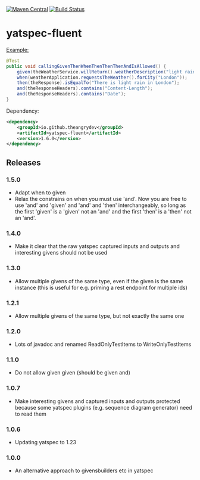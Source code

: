 [![Maven Central](https://maven-badges.herokuapp.com/maven-central/io.github.theangrydev/yatspec-fluent/badge.svg?style=flat)](https://maven-badges.herokuapp.com/maven-central/io.github.theangrydev/yatspec-fluent)
[![Build Status](https://travis-ci.org/theangrydev/yatspec-fluent.svg?branch=master)](https://travis-ci.org/theangrydev/yatspec-fluent)

# yatspec-fluent
[Example:](https://github.com/theangrydev/yatspec-fluent/blob/master/src/test/java/acceptance/ExampleTest.java)
```java
@Test
public void callingGivenThenWhenThenThenThenAndIsAllowed() {
    given(theWeatherService.willReturn().weatherDescription("light rain").forCity("London"));
    when(weatherApplication.requestsTheWeather().forCity("London"));
    then(theResponse).isEqualTo("There is light rain in London");
    and(theResponseHeaders).contains("Content-Length");
    and(theResponseHeaders).contains("Date");
}
```

Dependency:
```xml
<dependency>
	<groupId>io.github.theangrydev</groupId>
	<artifactId>yatspec-fluent</artifactId>
	<version>1.6.0</version>
</dependency>
```

## Releases

### 1.5.0
* Adapt when to given
* Relax the constrains on when you must use 'and'. Now you are free to use 'and' and 'given' and 'and' and 'then' interchangeably, so long as the first 'given' is a 'given' not an 'and' and the first 'then' is a 'then' not an 'and'.

### 1.4.0
* Make it clear that the raw yatspec captured inputs and outputs and interesting givens should not be used

### 1.3.0
* Allow multiple givens of the same type, even if the given is the same instance (this is useful for e.g. priming a rest endpoint for multiple ids)

### 1.2.1
* Allow multiple givens of the same type, but not exactly the same one

### 1.2.0
* Lots of javadoc and renamed ReadOnlyTestItems to WriteOnlyTestItems

### 1.1.0
* Do not allow given given (should be given and)

### 1.0.7
* Make interesting givens and captured inputs and outputs protected because some yatspec plugins (e.g. sequence diagram generator) need to read them

### 1.0.6
* Updating yatspec to 1.23

### 1.0.0
* An alternative approach to givensbuilders etc in yatspec
